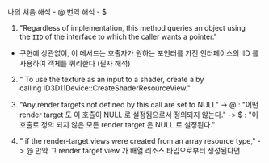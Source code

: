 나의 처음 해석 - @
번역 해석 - $


1. "Regardless of implementation, this method queries an object using the `IID` of the interface to which the caller wants a pointer."
- 구현에 상관없이, 이 메서드는 호출자가 원하는 포인터를 가진 인터페이스의 IID 를 사용하여 객체를 쿼리한다 (필자 해석)

2. " To use the texture as an input to a shader, create a by calling ID3D11Device::CreateShaderResourceView."

3. "Any render targets not defined by this call are set to NULL"
-> @ : "어떤 render target 도 이 호출이 NULL 로 설정됨으로서 정의되지 않는다."
-> $ : "이 호출로 정의 되지 않은 모든 render target 은 NULL 로 설정된다." 

4. " if the render-target views were created from an array resource type,"
-> @ 만약 그 render target view 가 배열 리소스 타입으로부터 생성된다면
